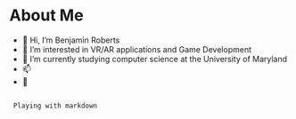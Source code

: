 # About Me

- 👋 Hi, I’m Benjamin Roberts
- 👀 I’m interested in VR/AR applications and Game Development
- 🌱 I’m currently studying computer science at the University of Maryland
- 📫  
- 💋

```

 Playing with markdown

```
<!---
SenorBoberts/SenorBoberts is a ✨ special ✨ repository because its `README.md` (this file) appears on your GitHub profile.
You can click the Preview link to take a look at your changes.
--->
